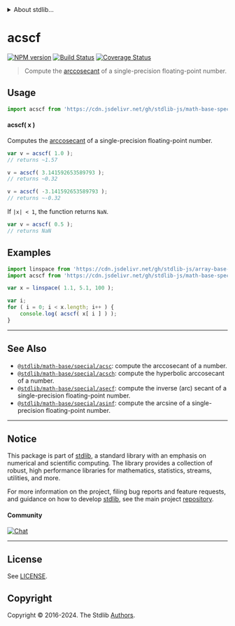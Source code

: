 <!--

@license Apache-2.0

Copyright (c) 2024 The Stdlib Authors.

Licensed under the Apache License, Version 2.0 (the "License");
you may not use this file except in compliance with the License.
You may obtain a copy of the License at

   http://www.apache.org/licenses/LICENSE-2.0

Unless required by applicable law or agreed to in writing, software
distributed under the License is distributed on an "AS IS" BASIS,
WITHOUT WARRANTIES OR CONDITIONS OF ANY KIND, either express or implied.
See the License for the specific language governing permissions and
limitations under the License.

-->


<details>
  <summary>
    About stdlib...
  </summary>
  <p>We believe in a future in which the web is a preferred environment for numerical computation. To help realize this future, we've built stdlib. stdlib is a standard library, with an emphasis on numerical and scientific computation, written in JavaScript (and C) for execution in browsers and in Node.js.</p>
  <p>The library is fully decomposable, being architected in such a way that you can swap out and mix and match APIs and functionality to cater to your exact preferences and use cases.</p>
  <p>When you use stdlib, you can be absolutely certain that you are using the most thorough, rigorous, well-written, studied, documented, tested, measured, and high-quality code out there.</p>
  <p>To join us in bringing numerical computing to the web, get started by checking us out on <a href="https://github.com/stdlib-js/stdlib">GitHub</a>, and please consider <a href="https://opencollective.com/stdlib">financially supporting stdlib</a>. We greatly appreciate your continued support!</p>
</details>

# acscf

[![NPM version][npm-image]][npm-url] [![Build Status][test-image]][test-url] [![Coverage Status][coverage-image]][coverage-url] <!-- [![dependencies][dependencies-image]][dependencies-url] -->

> Compute the [arccosecant][arccosecant] of a single-precision floating-point number.



<section class="usage">

## Usage

```javascript
import acscf from 'https://cdn.jsdelivr.net/gh/stdlib-js/math-base-special-acscf@deno/mod.js';
```

#### acscf( x )

Computes the [arccosecant][arccosecant] of a single-precision floating-point number.

```javascript
var v = acscf( 1.0 );
// returns ~1.57

v = acscf( 3.141592653589793 );
// returns ~0.32

v = acscf( -3.141592653589793 );
// returns ~-0.32
```

If `|x| < 1`, the function returns `NaN`.

```javascript
var v = acscf( 0.5 );
// returns NaN
```

</section>

<!-- /.usage -->

<section class="examples">

## Examples

<!-- eslint no-undef: "error" -->

```javascript
import linspace from 'https://cdn.jsdelivr.net/gh/stdlib-js/array-base-linspace@deno/mod.js';
import acscf from 'https://cdn.jsdelivr.net/gh/stdlib-js/math-base-special-acscf@deno/mod.js';

var x = linspace( 1.1, 5.1, 100 );

var i;
for ( i = 0; i < x.length; i++ ) {
    console.log( acscf( x[ i ] ) );
}
```

</section>

<!-- /.examples -->

<!-- C interface documentation. -->



<!-- Section for related `stdlib` packages. Do not manually edit this section, as it is automatically populated. -->

<section class="related">

* * *

## See Also

-   <span class="package-name">[`@stdlib/math-base/special/acsc`][@stdlib/math/base/special/acsc]</span><span class="delimiter">: </span><span class="description">compute the arccosecant of a number.</span>
-   <span class="package-name">[`@stdlib/math-base/special/acsch`][@stdlib/math/base/special/acsch]</span><span class="delimiter">: </span><span class="description">compute the hyperbolic arccosecant of a number.</span>
-   <span class="package-name">[`@stdlib/math-base/special/asecf`][@stdlib/math/base/special/asecf]</span><span class="delimiter">: </span><span class="description">compute the inverse (arc) secant of a single-precision floating-point number.</span>
-   <span class="package-name">[`@stdlib/math-base/special/asinf`][@stdlib/math/base/special/asinf]</span><span class="delimiter">: </span><span class="description">compute the arcsine of a single-precision floating-point number.</span>

</section>

<!-- /.related -->

<!-- Section for all links. Make sure to keep an empty line after the `section` element and another before the `/section` close. -->


<section class="main-repo" >

* * *

## Notice

This package is part of [stdlib][stdlib], a standard library with an emphasis on numerical and scientific computing. The library provides a collection of robust, high performance libraries for mathematics, statistics, streams, utilities, and more.

For more information on the project, filing bug reports and feature requests, and guidance on how to develop [stdlib][stdlib], see the main project [repository][stdlib].

#### Community

[![Chat][chat-image]][chat-url]

---

## License

See [LICENSE][stdlib-license].


## Copyright

Copyright &copy; 2016-2024. The Stdlib [Authors][stdlib-authors].

</section>

<!-- /.stdlib -->

<!-- Section for all links. Make sure to keep an empty line after the `section` element and another before the `/section` close. -->

<section class="links">

[npm-image]: http://img.shields.io/npm/v/@stdlib/math-base-special-acscf.svg
[npm-url]: https://npmjs.org/package/@stdlib/math-base-special-acscf

[test-image]: https://github.com/stdlib-js/math-base-special-acscf/actions/workflows/test.yml/badge.svg?branch=main
[test-url]: https://github.com/stdlib-js/math-base-special-acscf/actions/workflows/test.yml?query=branch:main

[coverage-image]: https://img.shields.io/codecov/c/github/stdlib-js/math-base-special-acscf/main.svg
[coverage-url]: https://codecov.io/github/stdlib-js/math-base-special-acscf?branch=main

<!--

[dependencies-image]: https://img.shields.io/david/stdlib-js/math-base-special-acscf.svg
[dependencies-url]: https://david-dm.org/stdlib-js/math-base-special-acscf/main

-->

[chat-image]: https://img.shields.io/gitter/room/stdlib-js/stdlib.svg
[chat-url]: https://app.gitter.im/#/room/#stdlib-js_stdlib:gitter.im

[stdlib]: https://github.com/stdlib-js/stdlib

[stdlib-authors]: https://github.com/stdlib-js/stdlib/graphs/contributors

[umd]: https://github.com/umdjs/umd
[es-module]: https://developer.mozilla.org/en-US/docs/Web/JavaScript/Guide/Modules

[deno-url]: https://github.com/stdlib-js/math-base-special-acscf/tree/deno
[deno-readme]: https://github.com/stdlib-js/math-base-special-acscf/blob/deno/README.md
[umd-url]: https://github.com/stdlib-js/math-base-special-acscf/tree/umd
[umd-readme]: https://github.com/stdlib-js/math-base-special-acscf/blob/umd/README.md
[esm-url]: https://github.com/stdlib-js/math-base-special-acscf/tree/esm
[esm-readme]: https://github.com/stdlib-js/math-base-special-acscf/blob/esm/README.md
[branches-url]: https://github.com/stdlib-js/math-base-special-acscf/blob/main/branches.md

[stdlib-license]: https://raw.githubusercontent.com/stdlib-js/math-base-special-acscf/main/LICENSE

[arccosecant]: https://en.wikipedia.org/wiki/Inverse_trigonometric_functions

<!-- <related-links> -->

[@stdlib/math/base/special/acsc]: https://github.com/stdlib-js/math-base-special-acsc/tree/deno

[@stdlib/math/base/special/acsch]: https://github.com/stdlib-js/math-base-special-acsch/tree/deno

[@stdlib/math/base/special/asecf]: https://github.com/stdlib-js/math-base-special-asecf/tree/deno

[@stdlib/math/base/special/asinf]: https://github.com/stdlib-js/math-base-special-asinf/tree/deno

<!-- </related-links> -->

</section>

<!-- /.links -->

